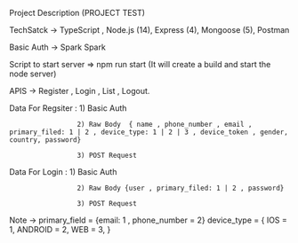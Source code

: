 Project Description  (PROJECT TEST)

TechSatck -> TypeScript , Node.js (14), Express (4), Mongoose (5), Postman

Basic Auth -> Spark Spark

Script to start server => npm run start  (It will create a build and start the node server)

APIS -> Register , Login , List , Logout.

Data For Regsiter :  1) Basic Auth 
                     
                     2) Raw Body  { name , phone_number , email , primary_filed: 1 | 2 , device_type: 1 | 2 | 3 , device_token , gender, country, password}
                     
                     3) POST Request
                     
Data For Login :     1) Basic Auth
                     
                     2) Raw Body {user , primary_filed: 1 | 2 , password}   
                     
                     3) POST Request


Note -> primary_field = {email: 1 , phone_number = 2} 
        device_type = {   IOS = 1, ANDROID = 2, WEB = 3, } 
